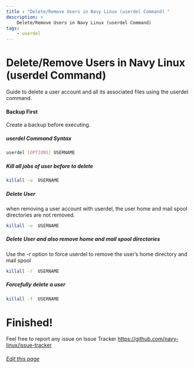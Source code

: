 ```yaml
---
title : "Delete/Remove Users in Navy Linux (userdel Command) "
description: >
    Delete/Remove Users in Navy Linux (userdel Command)
tags:
    - userdel    
---
```


# Delete/Remove Users in Navy Linux (userdel Command)

Guide to delete a user account and all its associated files using the userdel command.

#### Backup First

Create a backup before executing.

##### userdel Command Syntax

```bash
userdel [OPTIONS] USERNAME
```
##### Kill all jobs of user before to delete

```bash
killall -u  USERNAME
```
#####  Delete User

when removing a user account with userdel, the user home and mail spool directories are not removed.

```bash
killall -u  USERNAME
```
#####  Delete User and also remove home and mail spool directories

Use the -r  option to force userdel to remove the user’s home directory and mail spool

```bash
killall -r  USERNAME
```
##### Forcefully delete a user

```bash
killall -f  USERNAME
```

# Finished!

Feel free to report any issue on Issue Tracker https://github.com/navy-linux/issue-tracker

###### [Edit this page](https://github.com/navy-linux/navylinux.org/blob/main/content/wiki/guides/userdel-command.md)
